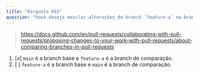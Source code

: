 ```yaml
---
title: "Pergunta 093"
question: "Você deseja mesclar alterações da branch `feature-a` na branch `main` e está criando uma pull request. Qual branch deve ser a branch `base` e qual branch deve ser a branch `compare`?"
---
```



> https://docs.github.com/en/pull-requests/collaborating-with-pull-requests/proposing-changes-to-your-work-with-pull-requests/about-comparing-branches-in-pull-requests
1. [x] `main` é a branch base e `feature-a` é a branch de comparação.
1. [ ] `feature-a` é a branch base e `main` é a branch de comparação.
